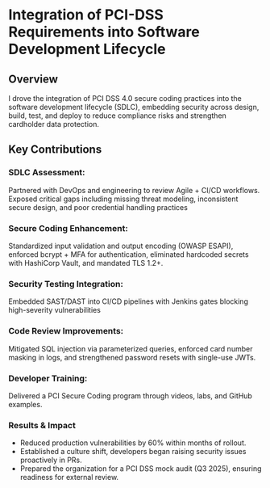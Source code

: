 <h1>Integration of PCI-DSS Requirements into Software Development Lifecycle</h1>

<h2>Overview</h2>

I drove the integration of PCI DSS 4.0 secure coding practices into the software development lifecycle (SDLC), embedding security across design, build, test, and deploy to reduce compliance risks and strengthen cardholder data protection.

<h2>Key Contributions</h2>

### SDLC Assessment:

Partnered with DevOps and engineering to review Agile + CI/CD workflows. Exposed critical gaps including missing threat modeling, inconsistent secure design, and poor credential handling practices

### Secure Coding Enhancement:

Standardized input validation and output encoding (OWASP ESAPI), enforced bcrypt + MFA for authentication, eliminated hardcoded secrets with HashiCorp Vault, and mandated TLS 1.2+.

### Security Testing Integration:

Embedded SAST/DAST into CI/CD pipelines with Jenkins gates blocking high-severity vulnerabilities

### Code Review Improvements:

Mitigated SQL injection via parameterized queries, enforced card number masking in logs, and strengthened password resets with single-use JWTs.

### Developer Training: 

Delivered a PCI Secure Coding program through videos, labs, and GitHub examples.

### Results & Impact

- Reduced production vulnerabilities by 60% within months of rollout.<br>
- Established a culture shift, developers began raising security issues proactively in PRs.<br>
- Prepared the organization for a PCI DSS mock audit (Q3 2025), ensuring readiness for external review.








<!--
 ```diff
- text in red
+ text in green
! text in orange
# text in gray
@@ text in purple (and bold)@@
```
--!>
